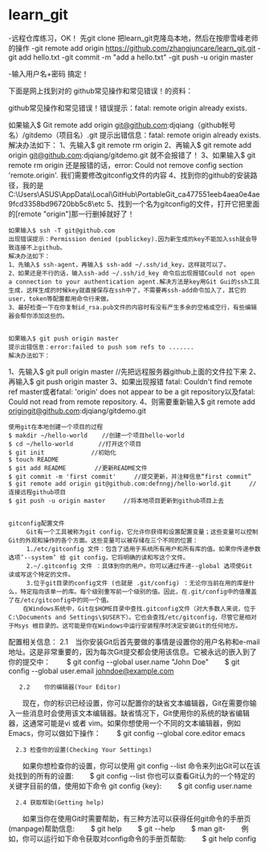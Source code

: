 # learn_git

-远程仓库练习，OK！  先git clone   把learn_git克隆岛本地，然后在按廖雪峰老师的操作 
-git remote add origin https://github.com/zhangjuncare/learn_git.git
-git add hello.txt
-git commit -m "add a hello.txt"
-git push -u origin master

-输入用户名+密码   搞定！

下面是网上找到对的  github常见操作和常见错误！的资料： 

github常见操作和常见错误！错误提示：fatal: remote origin already exists.

如果输入$ Git remote add origin git@github.com:djqiang（github帐号名）/gitdemo（项目名）.git 
    提示出错信息：fatal: remote origin already exists.
    解决办法如下：
    1、先输入$ git remote rm origin
    2、再输入$ git remote add origin git@github.com:djqiang/gitdemo.git 就不会报错了！
    3、如果输入$ git remote rm origin 还是报错的话，error: Could not remove config section 'remote.origin'. 我们需要修改gitconfig文件的内容
    4、找到你的github的安装路径，我的是C:\Users\ASUS\AppData\Local\GitHub\PortableGit_ca477551eeb4aea0e4ae9fcd3358bd96720bb5c8\etc
    5、找到一个名为gitconfig的文件，打开它把里面的[remote "origin"]那一行删掉就好了！
 
 
    如果输入$ ssh -T git@github.com
    出现错误提示：Permission denied (publickey).因为新生成的key不能加入ssh就会导致连接不上github。
    解决办法如下：
    1、先输入$ ssh-agent，再输入$ ssh-add ~/.ssh/id_key，这样就可以了。
    2、如果还是不行的话，输入ssh-add ~/.ssh/id_key 命令后出现报错Could not open a connection to your authentication agent.解决方法是key用Git Gui的ssh工具生成，这样生成的时候key就直接保存在ssh中了，不需要再ssh-add命令加入了，其它的user，token等配置都用命令行来做。
    3、最好检查一下在你复制id_rsa.pub文件的内容时有没有产生多余的空格或空行，有些编辑器会帮你添加这些的。
 
 
    如果输入$ git push origin master
    提示出错信息：error:failed to push som refs to .......
    解决办法如下：
1、先输入$ git pull origin master //先把远程服务器github上面的文件拉下来
    2、再输入$ git push origin master
    3、如果出现报错 fatal: Couldn't find remote ref master或者fatal: 'origin' does not appear to be a git repository以及fatal: Could not read from remote repository.
    4、则需要重新输入$ git remote add origingit@github.com:djqiang/gitdemo.git
 
 
    使用git在本地创建一个项目的过程
    $ makdir ~/hello-world    //创建一个项目hello-world
    $ cd ~/hello-world       //打开这个项目
    $ git init             //初始化 
    $ touch README
    $ git add README        //更新README文件
    $ git commit -m 'first commit'     //提交更新，并注释信息“first commit”
    $ git remote add origin git@github.com:defnngj/hello-world.git     //连接远程github项目  
    $ git push -u origin master     //将本地项目更新到github项目上去
 
   
    gitconfig配置文件
         Git有一个工具被称为git config，它允许你获得和设置配置变量；这些变量可以控制Git的外观和操作的各个方面。这些变量可以被存储在三个不同的位置： 
         1./etc/gitconfig 文件：包含了适用于系统所有用户和所有库的值。如果你传递参数选项’--system’ 给 git config，它将明确的读和写这个文件。 
         2.~/.gitconfig 文件 ：具体到你的用户。你可以通过传递--global 选项使Git 读或写这个特定的文件。
         3.位于git目录的config文件 (也就是 .git/config) ：无论你当前在用的库是什么，特定指向该单一的库。每个级别重写前一个级别的值。因此，在.git/config中的值覆盖了在/etc/gitconfig中的同一个值。
        在Windows系统中，Git在$HOME目录中查找.gitconfig文件（对大多数人来说，位于C:\Documents and Settings\$USER下）。它也会查找/etc/gitconfig，尽管它是相对于Msys 根目录的。这可能是你在Windows中运行安装程序时决定安装Git的任何地方。
  配置相关信息：
        2.1　当你安装Git后首先要做的事情是设置你的用户名称和e-mail地址。这是非常重要的，因为每次Git提交都会使用该信息。它被永远的嵌入到了你的提交中：
　　$ git config --global user.name "John Doe"
　　$ git config --global user.email johndoe@example.com
 
       2.2    你的编辑器(Your Editor)
　　现在，你的标识已经设置，你可以配置你的缺省文本编辑器，Git在需要你输入一些消息时会使用该文本编辑器。缺省情况下，Git使用你的系统的缺省编辑器，这通常可能是vi 或者 vim。如果你想使用一个不同的文本编辑器，例如Emacs，你可以做如下操作：
　　$ git config --global core.editor emacs
 
      2.3 检查你的设置(Checking Your Settings)
　　如果你想检查你的设置，你可以使用 git config --list 命令来列出Git可以在该处找到的所有的设置:
　　$ git config --list
      你也可以查看Git认为的一个特定的关键字目前的值，使用如下命令 git config {key}:
　　$ git config user.name
 
      2.4 获取帮助(Getting help)
　　如果当你在使用Git时需要帮助，有三种方法可以获得任何git命令的手册页(manpage)帮助信息:
　　$ git help <verb>
　　$ git <verb> --help
　　$ man git-<verb>
　　例如，你可以运行如下命令获取对config命令的手册页帮助:
　　$ git help config



